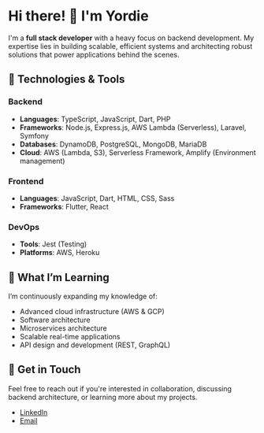 # Hi there! 👋 I'm Yordie

I'm a **full stack developer** with a heavy focus on backend development. My expertise lies in building scalable, efficient systems and architecting robust solutions that power applications behind the scenes.

## 🔧 Technologies & Tools

### Backend
- **Languages**: TypeScript, JavaScript, Dart, PHP
- **Frameworks**: Node.js, Express.js, AWS Lambda (Serverless), Laravel, Symfony
- **Databases**: DynamoDB, PostgreSQL, MongoDB, MariaDB
- **Cloud**: AWS (Lambda, S3), Serverless Framework, Amplify (Environment management)

### Frontend
- **Languages**: JavaScript, Dart, HTML, CSS, Sass
- **Frameworks**: Flutter, React

### DevOps
- **Tools**: Jest (Testing)
- **Platforms**: AWS, Heroku

## 🌱 What I’m Learning
I’m continuously expanding my knowledge of:
- Advanced cloud infrastructure (AWS & GCP)
- Software architecture
- Microservices architecture
- Scalable real-time applications
- API design and development (REST, GraphQL)

## 💬 Get in Touch
Feel free to reach out if you're interested in collaboration, discussing backend architecture, or learning more about my projects. 

- [LinkedIn](https://www.linkedin.com/in/yordie-broothaerts-6434ab23b/)
- [Email](yordie2203@gmail.com)
